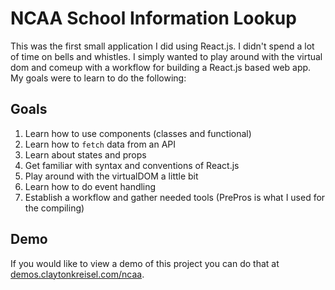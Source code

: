 # NCAA School Information Lookup

This was the first small application I did using React.js. I didn't spend a lot of time on bells and whistles. I simply wanted to play around with the virtual dom and comeup with a workflow for building a React.js based web app. My goals were to learn to do the following:

## Goals

1. Learn how to use components (classes and functional)
2. Learn how to `fetch` data from an API
3. Learn about states and props
4. Get familiar with syntax and conventions of React.js
5. Play around with the virtualDOM a little bit
6. Learn how to do event handling
7. Establish a workflow and gather needed tools (PrePros is what I used for the compiling)

## Demo

If you would like to view a demo of this project you can do that at [demos.claytonkreisel.com/ncaa](https://demos.claytonkreisel.com/ncaa).
